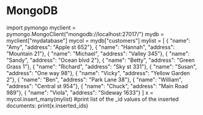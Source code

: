 # MongoDB
import pymongo  myclient = pymongo.MongoClient("mongodb://localhost:27017/") mydb = myclient["mydatabase"] mycol = mydb["customers"]  mylist = [   { "name": "Amy", "address": "Apple st 652"},   { "name": "Hannah", "address": "Mountain 21"},   { "name": "Michael", "address": "Valley 345"},   { "name": "Sandy", "address": "Ocean blvd 2"},   { "name": "Betty", "address": "Green Grass 1"},   { "name": "Richard", "address": "Sky st 331"},   { "name": "Susan", "address": "One way 98"},   { "name": "Vicky", "address": "Yellow Garden 2"},   { "name": "Ben", "address": "Park Lane 38"},   { "name": "William", "address": "Central st 954"},   { "name": "Chuck", "address": "Main Road 989"},   { "name": "Viola", "address": "Sideway 1633"} ]  x = mycol.insert_many(mylist)  #print list of the _id values of the inserted documents: print(x.inserted_ids)

